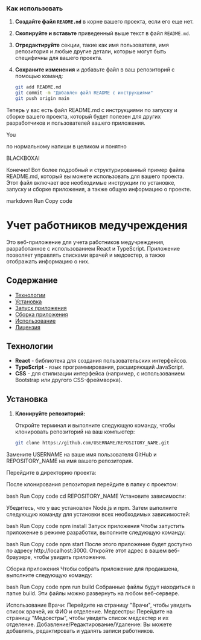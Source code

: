 ### Как использовать

1. **Создайте файл `README.md`** в корне вашего проекта, если его еще нет.
2. **Скопируйте и вставьте** приведенный выше текст в файл `README.md`.
3. **Отредактируйте** секции, такие как имя пользователя, имя репозитория и любые другие детали, которые могут быть специфичны для вашего проекта.
4. **Сохраните изменения** и добавьте файл в ваш репозиторий с помощью команд:

   ```bash
   git add README.md
   git commit -m "Добавлен файл README с инструкциями"
   git push origin main
Теперь у вас есть файл README.md с инструкциями по запуску и сборке вашего проекта, который будет полезен для других разработчиков и пользователей вашего приложения.

You

по нормальному напиши в целиком и понятно

BLACKBOXAI

Конечно! Вот более подробный и структурированный пример файла README.md, который вы можете использовать для вашего проекта. Этот файл включает все необходимые инструкции по установке, запуску и сборке приложения, а также общую информацию о проекте.

markdown
Run
Copy code
# Учет работников медучреждения

Это веб-приложение для учета работников медучреждения, разработанное с использованием React и TypeScript. Приложение позволяет управлять списками врачей и медсестер, а также отображать информацию о них.

## Содержание

- [Технологии](#технологии)
- [Установка](#установка)
- [Запуск приложения](#запуск-приложения)
- [Сборка приложения](#сборка-приложения)
- [Использование](#использование)
- [Лицензия](#лицензия)

## Технологии

- **React** - библиотека для создания пользовательских интерфейсов.
- **TypeScript** - язык программирования, расширяющий JavaScript.
- **CSS** - для стилизации интерфейса (например, с использованием Bootstrap или другого CSS-фреймворка).

## Установка

1. **Клонируйте репозиторий:**

   Откройте терминал и выполните следующую команду, чтобы клонировать репозиторий на ваш компьютер:

   ```bash
   git clone https://github.com/USERNAME/REPOSITORY_NAME.git
Замените USERNAME на ваше имя пользователя GitHub и REPOSITORY_NAME на имя вашего репозитория.

Перейдите в директорию проекта:

После клонирования репозитория перейдите в папку с проектом:

bash
Run
Copy code
cd REPOSITORY_NAME
Установите зависимости:

Убедитесь, что у вас установлен Node.js и npm. Затем выполните следующую команду для установки всех необходимых зависимостей:

bash
Run
Copy code
npm install
Запуск приложения
Чтобы запустить приложение в режиме разработки, выполните следующую команду:

bash
Run
Copy code
npm start
После этого приложение будет доступно по адресу http://localhost:3000. Откройте этот адрес в вашем веб-браузере, чтобы увидеть приложение.

Сборка приложения
Чтобы собрать приложение для продакшена, выполните следующую команду:

bash
Run
Copy code
npm run build
Собранные файлы будут находиться в папке build. Эти файлы можно развернуть на любом веб-сервере.

Использование
Врачи: Перейдите на страницу "Врачи", чтобы увидеть список врачей, их ФИО и отделение.
Медсестры: Перейдите на страницу "Медсестры", чтобы увидеть список медсестер и их отделение.
Добавление/Редактирование/Удаление: Вы можете добавлять, редактировать и удалять записи работников.
